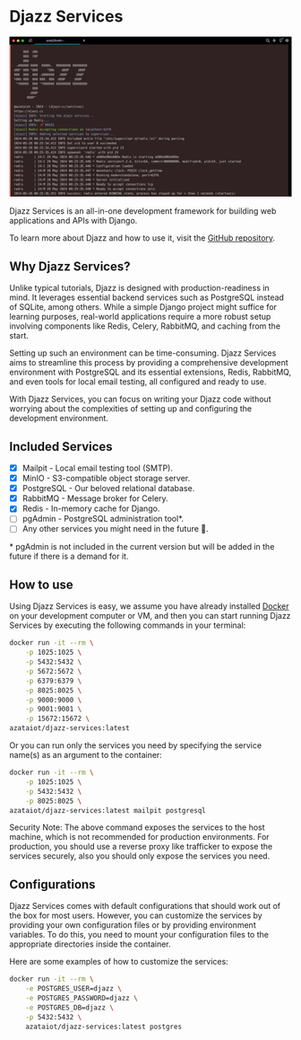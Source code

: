 # Djazz Services
![img.png](assets/hero.png)

Djazz Services is an all-in-one development framework for building web applications and APIs with Django.

To learn more about Djazz and how to use it, visit the [GitHub repository](https://github.com/azataiot/djazz).

## Why Djazz Services?

Unlike typical tutorials, Djazz is designed with production-readiness in mind. It leverages essential backend services such as PostgreSQL instead of SQLite, among others. While a simple Django project might suffice for learning purposes, real-world applications require a more robust setup involving components like Redis, Celery, RabbitMQ, and caching from the start.

Setting up such an environment can be time-consuming. Djazz Services aims to streamline this process by providing a comprehensive development environment with PostgreSQL and its essential extensions, Redis, RabbitMQ, and even tools for local email testing, all configured and ready to use.

With Djazz Services, you can focus on writing your Djazz code without worrying about the complexities of setting up and configuring the development environment.

## Included Services
- [x] Mailpit - Local email testing tool (SMTP).
- [x] MinIO - S3-compatible object storage server.
- [x] PostgreSQL - Our beloved relational database.
- [x] RabbitMQ - Message broker for Celery.
- [x] Redis - In-memory cache for Django.
- [ ] pgAdmin - PostgreSQL administration tool\*.
- [ ] Any other services you might need in the future 🥰.

\* pgAdmin is not included in the current version but will be added in the future if there is a demand for it.

## How to use

Using Djazz Services is easy, we assume you have already installed [Docker](https://docs.docker.com/) on your development computer or VM, and then you can start running Djazz Services by executing the following commands in your terminal: 

```bash
docker run -it --rm \
    -p 1025:1025 \
    -p 5432:5432 \
    -p 5672:5672 \
    -p 6379:6379 \
    -p 8025:8025 \
    -p 9000:9000 \
    -p 9001:9001 \
    -p 15672:15672 \
azataiot/djazz-services:latest
```
Or you can run only the services you need by specifying the service name(s) as an argument to the container:

```bash
docker run -it --rm \
    -p 1025:1025 \
    -p 5432:5432 \
    -p 8025:8025 \
azataiot/djazz-services:latest mailpit postgresql
```
Security Note: The above command exposes the services to the host machine, which is not recommended for production environments. For production, you should use a reverse proxy like trafficker to expose the services securely, also you should only expose the services you need.

## Configurations

Djazz Services comes with default configurations that should work out of the box for most users. However, you can customize the services by providing your own configuration files or by providing environment variables. To do this, you need to mount your configuration files to the appropriate directories inside the container.

Here are some examples of how to customize the services:

```bash
docker run -it --rm \
    -e POSTGRES_USER=djazz \
    -e POSTGRES_PASSWORD=djazz \
    -e POSTGRES_DB=djazz \
    -p 5432:5432 \
    azataiot/djazz-services:latest postgres
```